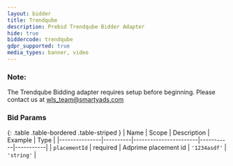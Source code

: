```yaml
---
layout: bidder
title: Trendqube
description: Prebid Trendqube Bidder Adapter
hide: true
biddercode: trendqube
gdpr_supported: true
media_types: banner, video
---
```


### Note:

The Trendqube Bidding adapter requires setup before beginning. Please contact us at wls_team@smartyads.com

### Bid Params

{: .table .table-bordered .table-striped }
| Name          | Scope    | Description           | Example   | Type      |
|---------------|----------|-----------------------|-----------|-----------|
| `placementId`      | required | Adprime placement id         | `'1234asdf'`    | `'string'` |

